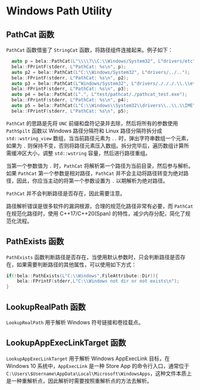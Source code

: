 # Windows Path Utility

## PathCat 函数

`PathCat` 函数借鉴了 `StringCat` 函数，将路径组件连接起来。例子如下：

```c++
  auto p = bela::PathCat(L"\\\\?\\C:\\Windows/System32", L"drivers/etc", L"hosts");
  bela::FPrintF(stderr, L"PathCat: %s\n", p);
  auto p2 = bela::PathCat(L"C:\\Windows/System32", L"drivers/../..");
  bela::FPrintF(stderr, L"PathCat: %s\n", p2);
  auto p3 = bela::PathCat(L"Windows/System32", L"drivers/./././.\\.\\etc");
  bela::FPrintF(stderr, L"PathCat: %s\n", p3);
  auto p4 = bela::PathCat(L".", L"test/pathcat/./pathcat_test.exe");
  bela::FPrintF(stderr, L"PathCat: %s\n", p4);
  auto p5 = bela::PathCat(L"C:\\Windows\\System32\\drivers\\..\\.\\IME");
  bela::FPrintF(stderr, L"PathCat: %s\n", p5);
```
`PathCat` 的思路是先将 `UNC` 前缀和盘符记录并去除，然后将所有的参数使用 `PathSpilt` 函数以 Windows 路径分隔符和 Linux 路径分隔符拆分成 `std::wstring_view` 数组，当当前路径元素为 `..` 时，弹出字符串数组一个元素，如果为 `.` 则保持不变，否则将路径元素压入数组。拆分完毕后，遍历数组计算所需缓冲区大小，调整 `std::wstring` 容量，然后进行路径重组。

当第一个参数值为 `.` 时，`PathCat` 将解析第一个路径为当前目录，然后参与解析。如果 `PathCat` 第一个参数是相对路径，`PathCat` 并不会主动将路径转变为绝对路径，因此，你应当主动的将第一个参数设置为 `.` 以期解析为绝对路径。

`PathCat` 并不会判断路径是否存在，因此需要注意。

路径解析错误是很多软件的漏洞根源，合理的规范化路径非常有必要，而 `PathCat` 在规范化路径时，使用 C++17/C++20(Span) 的特性，减少内存分配，简化了规范化流程。


## PathExists 函数

`PathExists` 函数判断路径是否存在，当使用默认参数时，只会判断路径是否存在，如果需要判断路径的其他属性，可以使用如下方式：

```c++
if(!bela::PathExists(L"C:\\Windows",FileAttribute::Dir)){
    bela::FPrintF(stderr,L"C:\\Windows not dir or not exists\n");
}
```

## LookupRealPath 函数

`LookupRealPath` 用于解析 Windows 符号链接和卷挂载点。

## LookupAppExecLinkTarget 函数

`LookupAppExecLinkTarget` 用于解析 Windows AppExecLink 目标，在 Windows 10 系统中，`AppExecLink` 是一种 Store App 的命令行入口，通常位于 `C:\Users\$Username\AppData\Local\Microsoft\WindowsApps`，这种文件本质上是一种重解析点，因此解析时需要按照重解析点的方法去解析。
